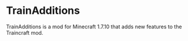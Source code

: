 # TrainAdditions
TrainAdditions is a mod for Minecraft 1.7.10 that adds new features to the Traincraft mod.
